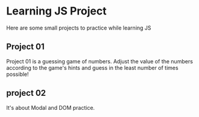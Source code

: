 # Learning JS Project 
Here are some small projects to practice while learning JS

## Project 01
Project 01 is a guessing game of numbers. Adjust the value of the numbers according to the game's hints and guess in the least number of times possible!

## project 02
It's about Modal and DOM practice.
